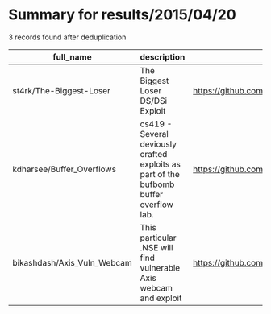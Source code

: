 
# Summary for results/2015/04/20
    
3 records found after deduplication

| full_name | description | html_url | matched_list | matched_count | pushed_at | size | stargazers_count | language | forks_count |
|-----------------------------|----------------------------------------------------------------------------------------|------------------------------------------------|----------------|-----------------|---------------------------|--------|--------------------|------------|---------------|
| st4rk/The-Biggest-Loser | The Biggest Loser DS/DSi Exploit | https://github.com/st4rk/The-Biggest-Loser | ['exploit'] | 1 | 2015-04-20 04:34:32+00:00 | 212 | 16 | C | 3 |
| kdharsee/Buffer_Overflows | cs419 - Several deviously crafted exploits as part of the bufbomb buffer overflow lab. | https://github.com/kdharsee/Buffer_Overflows | ['exploit'] | 1 | 2015-04-20 07:02:36+00:00 | 160 | 0 | | 0 |
| bikashdash/Axis_Vuln_Webcam | This particular .NSE will find vulnerable Axis webcam and exploit | https://github.com/bikashdash/Axis_Vuln_Webcam | ['exploit'] | 1 | 2015-04-20 18:22:08+00:00 | 116 | 10 | Lua | 3 |
